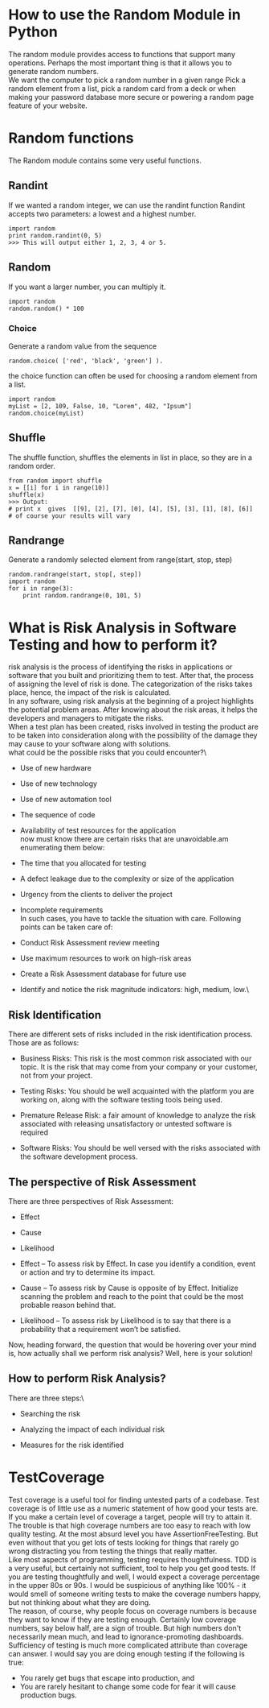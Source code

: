 # How to use the Random Module in Python
The random module provides access to functions that support many operations. Perhaps the most important thing is that it allows you to generate random numbers.\
We want the computer to pick a random number in a given range Pick a random element from a list, pick a random card from a deck or when making your password database more secure or powering a random page feature of your website.

# Random functions
The Random module contains some very useful functions.

## Randint
If we wanted a random integer, we can use the randint function Randint accepts two parameters: a lowest and a highest number.
```
import random
print random.randint(0, 5)
>>> This will output either 1, 2, 3, 4 or 5.
```
## Random
If you want a larger number, you can multiply it.
```
import random
random.random() * 100
```
### Choice
Generate a random value from the sequence
```
random.choice( ['red', 'black', 'green'] ).
```
the choice function can often be used for choosing a random element from a list.
```
import random
myList = [2, 109, False, 10, "Lorem", 482, "Ipsum"]
random.choice(myList)
```
## Shuffle
The shuffle function, shuffles the elements in list in place, so they are in a random order.

```
from random import shuffle
x = [[i] for i in range(10)]
shuffle(x)
>>> Output:
# print x  gives  [[9], [2], [7], [0], [4], [5], [3], [1], [8], [6]]
# of course your results will vary
```

## Randrange
Generate a randomly selected element from range(start, stop, step)
```
random.randrange(start, stop[, step])
import random
for i in range(3):
    print random.randrange(0, 101, 5)
```

# What is Risk Analysis in Software Testing and how to perform it?
risk analysis is the process of identifying the risks in applications or software that you built and prioritizing them to test. After that, the process of assigning the level of risk is done. The categorization of the risks takes place, hence, the impact of the risk is calculated.\
In any software, using risk analysis at the beginning of a project highlights the potential problem areas. After knowing about the risk areas, it helps the developers and managers to mitigate the risks.\
When a test plan has been created, risks involved in testing the product are to be taken into consideration along with the possibility of the damage they may cause to your software along with solutions.\
what could be the possible risks that you could encounter?\
- Use of new hardware
- Use of new technology
- Use of new automation tool
- The sequence of code
- Availability of test resources for the application\
now must know there are certain risks that are unavoidable.am enumerating them below:

- The time that you allocated for testing

- A defect leakage due to the complexity or size of the application

- Urgency from the clients to deliver the project

- Incomplete requirements\
In such cases, you have to tackle the situation with care. Following points can be taken care of:

- Conduct Risk Assessment review meeting

- Use maximum resources to work on high-risk areas

- Create a Risk Assessment database for future use

- Identify and notice the risk magnitude indicators: high, medium, low.\
## Risk Identification
There are different sets of risks included in the risk identification process. Those are as follows:

- Business Risks: This risk is the most common risk associated with our topic. It is the risk that may come from your company or your customer, not from your project.

- Testing Risks: You should be well acquainted with the platform you are working on, along with the software testing tools being used.

- Premature Release Risk: a fair amount of knowledge to analyze the risk associated with releasing unsatisfactory or untested software is required

- Software Risks: You should be well versed with the risks associated with the software development process.

## The perspective of Risk Assessment
There are three perspectives of Risk Assessment:

- Effect

- Cause

- Likelihood

- Effect – To assess risk by Effect. In case you identify a condition, event or action and try to determine its impact.

- Cause – To assess risk by Cause is opposite of by Effect. Initialize scanning the problem and reach to the point that could be the most probable reason behind that.

- Likelihood – To assess risk by Likelihood is to say that there is a probability that a requirement won’t be satisfied.

Now, heading forward, the question that would be hovering over your mind is, how actually shall we perform risk analysis? Well, here is your solution!

## How to perform Risk Analysis?
There are three steps:\

- Searching the risk

- Analyzing the impact of each individual risk

- Measures for the risk identified

# TestCoverage

Test coverage is a useful tool for finding untested parts of a codebase. Test coverage is of little use as a numeric statement of how good your tests are.\
If you make a certain level of coverage a target, people will try to attain it. The trouble is that high coverage numbers are too easy to reach with low quality testing. At the most absurd level you have AssertionFreeTesting. But even without that you get lots of tests looking for things that rarely go wrong distracting you from testing the things that really matter.\
Like most aspects of programming, testing requires thoughtfulness. TDD is a very useful, but certainly not sufficient, tool to help you get good tests. If you are testing thoughtfully and well, I would expect a coverage percentage in the upper 80s or 90s. I would be suspicious of anything like 100% - it would smell of someone writing tests to make the coverage numbers happy, but not thinking about what they are doing.\
The reason, of course, why people focus on coverage numbers is because they want to know if they are testing enough. Certainly low coverage numbers, say below half, are a sign of trouble. But high numbers don't necessarily mean much, and lead to ignorance-promoting dashboards. Sufficiency of testing is much more complicated attribute than coverage can answer. I would say you are doing enough testing if the following is true:
- You rarely get bugs that escape into production, and
- You are rarely hesitant to change some code for fear it will cause production bugs.
